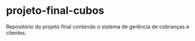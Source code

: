# projeto-final-cubos
Repositório do projeto final contendo o sistema de gerência de cobranças e clientes.
